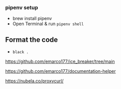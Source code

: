 ### pipenv setup
- brew install pipenv
- Open Terminal & run `pipenv shell`

## Format the code
- `black .`

https://github.com/emarco177/ice_breaker/tree/main

https://github.com/emarco177/documentation-helper

https://nubela.co/proxycurl/
